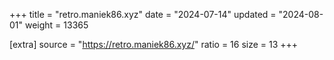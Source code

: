 +++
title = "retro.maniek86.xyz"
date = "2024-07-14"
updated = "2024-08-01"
weight = 13365

[extra]
source = "https://retro.maniek86.xyz/"
ratio = 16
size = 13
+++
